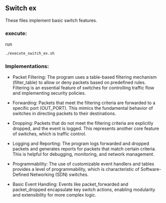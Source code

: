 ## Switch ex 
These files implement basic switch features.
### execute:
run
```bash
./execute_switch_ex.sh
```
### Implementations:
- Packet Filtering:
The program uses a table-based filtering mechanism (filter_table) to allow or deny 
packets based on predefined rules. Filtering is an essential feature of switches 
for controlling traffic flow and implementing security policies.

- Forwarding:
Packets that meet the filtering criteria are forwarded to a specific port (OUT_PORT). This mimics the fundamental behavior of switches in directing packets 
to their destinations.

- Dropping:
Packets that do not meet the filtering criteria are explicitly dropped, and the event is logged. This represents another core feature of switches,
which is traffic control.

- Logging and Reporting:
The program logs forwarded and dropped packets and generates reports for packets that match certain criteria. This is helpful for debugging, 
monitoring, and network management.

- Programmability:
The use of customizable event handlers and tables provides a level of programmability, which is characteristic of Software-Defined Networking 
(SDN) switches.

- Basic Event Handling:
Events like packet_forwarded and packet_dropped encapsulate key switch actions, enabling modularity and extensibility for more complex logic.